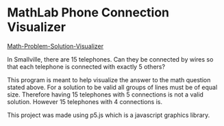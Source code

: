 # MathLab Phone Connection Visualizer
[Math-Problem-Solution-Visualizer](https://bitschiff.github.io/Math-Problem-Solution-Visualizer/)

In Smallville, there are 15 telephones. Can they be connected by wires so that each telephone is connected with exactly 5 others?

This program is meant to help visualize the answer to the math question stated above. For a solution to be valid all groups of lines must be of equal size. Therefore having 15 telephones with 5 connections is not a valid solution. However 15 telephones with 4 connections is.


This project was made using p5.js which is a javascript graphics library.

